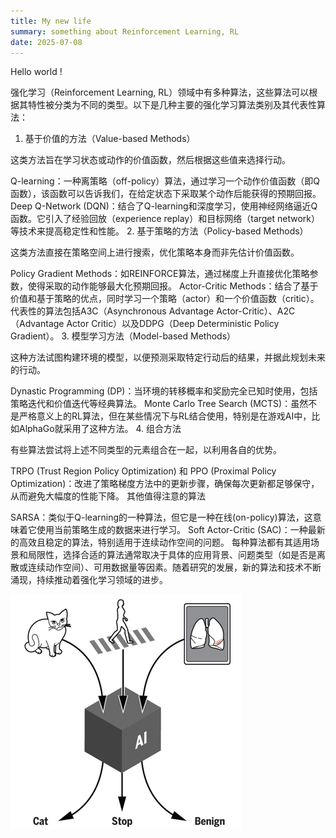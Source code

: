 ```yaml
---
title: My new life
summary: something about Reinforcement Learning, RL
date: 2025-07-08
---
```

Hello world !

强化学习（Reinforcement Learning, RL）领域中有多种算法，这些算法可以根据其特性被分类为不同的类型。以下是几种主要的强化学习算法类别及其代表性算法：

1. 基于价值的方法（Value-based Methods）

这类方法旨在学习状态或动作的价值函数，然后根据这些值来选择行动。

Q-learning：一种离策略（off-policy）算法，通过学习一个动作价值函数（即Q函数），该函数可以告诉我们，在给定状态下采取某个动作后能获得的预期回报。
Deep Q-Network (DQN)：结合了Q-learning和深度学习，使用神经网络逼近Q函数。它引入了经验回放（experience replay）和目标网络（target network）等技术来提高稳定性和性能。
2. 基于策略的方法（Policy-based Methods）

这类方法直接在策略空间上进行搜索，优化策略本身而非先估计价值函数。

Policy Gradient Methods：如REINFORCE算法，通过梯度上升直接优化策略参数，使得采取的动作能够最大化预期回报。
Actor-Critic Methods：结合了基于价值和基于策略的优点，同时学习一个策略（actor）和一个价值函数（critic）。代表性的算法包括A3C（Asynchronous Advantage Actor-Critic）、A2C（Advantage Actor Critic）以及DDPG（Deep Deterministic Policy Gradient）。
3. 模型学习方法（Model-based Methods）

这种方法试图构建环境的模型，以便预测采取特定行动后的结果，并据此规划未来的行动。

Dynastic Programming (DP)：当环境的转移概率和奖励完全已知时使用，包括策略迭代和价值迭代等经典算法。
Monte Carlo Tree Search (MCTS)：虽然不是严格意义上的RL算法，但在某些情况下与RL结合使用，特别是在游戏AI中，比如AlphaGo就采用了这种方法。
4. 组合方法

有些算法尝试将上述不同类型的元素组合在一起，以利用各自的优势。

TRPO (Trust Region Policy Optimization) 和 PPO (Proximal Policy Optimization)：改进了策略梯度方法中的更新步骤，确保每次更新都足够保守，从而避免大幅度的性能下降。
其他值得注意的算法

SARSA：类似于Q-learning的一种算法，但它是一种在线(on-policy)算法，这意味着它使用当前策略生成的数据来进行学习。
Soft Actor-Critic (SAC)：一种最新的高效且稳定的算法，特别适用于连续动作空间的问题。
每种算法都有其适用场景和局限性，选择合适的算法通常取决于具体的应用背景、问题类型（如是否是离散或连续动作空间）、可用数据量等因素。随着研究的发展，新的算法和技术不断涌现，持续推动着强化学习领域的进步。

![黑盒图片](./111.png)
